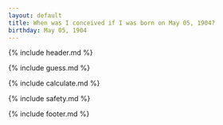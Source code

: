 ```yaml
---
layout: default
title: When was I conceived if I was born on May 05, 1904?
birthday: May 05, 1904
---
```


{% include header.md %}

{% include guess.md %}

{% include calculate.md %}

{% include safety.md %}

{% include footer.md %}




